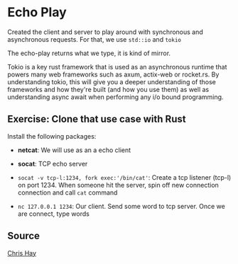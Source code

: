 # Echo Play

Created the client and server to play around with synchronous and asynchronous requests.
For that, we use `std::io` and `tokio`

The echo-play returns what we type, it is kind of mirror.

Tokio is a key rust framework that is used as an asynchronous runtime that powers many web frameworks such as axum, actix-web or rocket.rs.
By understanding tokio, this will give you a deeper understanding of those frameworks and how they're built (and how you use them) as well as understanding async await when performing any i/o bound programming.

## Exercise: Clone that use case with Rust

Install the following packages:

- __netcat__: We will use as an a echo client
- __socat__: TCP echo server

- `socat -v tcp-l:1234, fork exec:'/bin/cat'`: Create a tcp listener (tcp-l) on port 1234.
When someone hit the server, spin off new connection connection and call `cat` command
- `nc 127.0.0.1 1234`: Our client. Send some word to tcp server. Once we are connect, type words

## Source

[Chris Hay](https://www.youtube.com/watch?v=DJzgUmH30h8)
